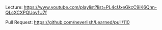 Lecture: https://www.youtube.com/playlist?list=PL4cUxeGkcC9iK6Qhn-QLcXCXPQUov1U7f

Pull Request: https://github.com/neverlish/Learned/pull/110
